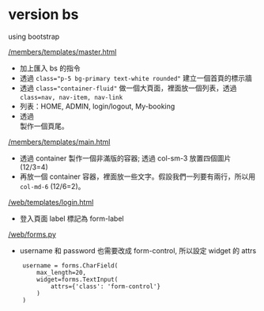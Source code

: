 # version bs

using bootstrap

[/members/templates/master.html](/members/templates/master.html)
* 加上匯入 bs 的指令
* 透過 `class="p-5 bg-primary text-white rounded"` 建立一個首頁的標示牆
* 透過 `class="container-fluid"` 做一個大頁面，裡面放一個列表，透過 `class=nav, nav-item, nav-link`
* 列表：HOME, ADMIN, login/logout, My-booking
* 透過 <footer> 製作一個頁尾。

[/members/templates/main.html](/members/templates/main.html)
* 透過 container 製作一個非滿版的容器; 透過 col-sm-3 放置四個圖片 (12/3=4)
* 再放一個 container 容器，裡面放一些文字。假設我們一列要有兩行，所以用 `col-md-6` (12/6=2)。

[/web/templates/login.html](/web/templates/login.html)
* 登入頁面 label 標記為 form-label

[/web/forms.py](/web/forms.py)
* username 和 password 也需要改成 form-control, 所以設定 widget 的 attrs
```
    username = forms.CharField(
        max_length=20, 
        widget=forms.TextInput(
            attrs={'class': 'form-control'}
        )
    )
```

